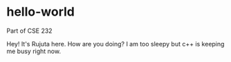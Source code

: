 # hello-world
Part of CSE 232

Hey! 
It's Rujuta here.
How are you doing? I am too sleepy but c++ is keeping me busy right now.
